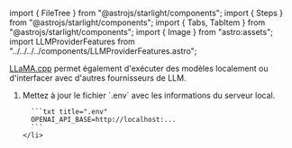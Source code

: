 import { FileTree } from "@astrojs/starlight/components";
import { Steps } from "@astrojs/starlight/components";
import { Tabs, TabItem } from "@astrojs/starlight/components";
import { Image } from "astro:assets";
import LLMProviderFeatures from "../../../../components/LLMProviderFeatures.astro";

[LLaMA.cpp](https://github.com/ggerganov/llama.cpp/tree/master/examples/server)
permet également d'exécuter des modèles localement ou d'interfacer avec d'autres fournisseurs de LLM.

<Steps>
  <ol>
    <li>
      Mettez à jour le fichier `.env` avec les informations du serveur local.

      ```txt title=".env"
      OPENAI_API_BASE=http://localhost:...
      ```
    </li>
  </ol>
</Steps>